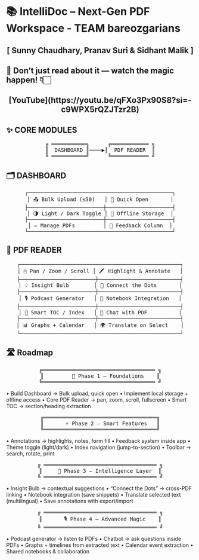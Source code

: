 # 📚 IntelliDoc – Next-Gen PDF Workspace - TEAM bareozgarians
<div align="center">
  <h2>[ Sunny Chaudhary, Pranav Suri & Sidhant Malik ] </h2>
</div>

## 🚀 Don’t just read about it — watch the magic happen! 👇🏻
<div align="center">
  <h2> [YouTube](https://youtu.be/qFXo3Px90S8?si=-c9WPX5rQZJTzr2B) </h2>
</div>

## ✨ CORE MODULES
<div align="center">
<pre>
╔ ═══════════╗      ╔════════════ ╗
║  DASHBOARD ║────▶️║  PDF READER  ║
╚ ═══════════╝      ╚════════════ ╝
</pre>
</div>

## 🗂 DASHBOARD
<div align="center">
<pre>
┌──────────────────────────────────────────────┐
│ 📤 Bulk Upload (≤30)   │ 📑 Quick Open       │
├────────────────────────┼─────────────────────┤
│ 🌗 Light / Dark Toggle │ 💾 Offline Storage  │
├────────────────────────┼─────────────────────┤
│ ✏️ Manage PDFs         │ 💬 Feedback Column  │
└──────────────────────────────────────────────┘
</pre>
</div>

## 📖 PDF READER
<div align="center">
<pre>
┌───────────────────────────────────────────────────┐
│ 🖱 Pan / Zoom / Scroll │ 🖍 Highlight & Annotate   │
├────────────────────────┼──────────────────────────┤
│ 💡 Insight Bulb        │ 🔗 Connect the Dots       │
├────────────────────────┼──────────────────────────┤
│ 🎙 Podcast Generator   │ 📝 Notebook Integration   │
├────────────────────────┼──────────────────────────┤
│ 📑 Smart TOC / Index   │ 🤖 Chat with PDF          │
├────────────────────────┼──────────────────────────┤
│ 📊 Graphs + Calendar   │ 🌍 Translate on Select    │
└───────────────────────────────────────────────────┘
</pre>
</div>

## 🛣 Roadmap  

<div align="center">
<pre>
╔════════════════════════════════════ ╗
║         🌟 Phase 1 – Foundations    ║
╚════════════════════════════════════ ╝
</pre>
</div>

•⁠  ⁠Build Dashboard → Bulk upload, quick open
•⁠  ⁠Implement local storage + offline access
•⁠  ⁠Core PDF Reader → pan, zoom, scroll, fullscreen
•⁠  ⁠Smart TOC → section/heading extraction

<div align="center">
<pre>
╔════════════════════════════════════╗
║       ⚡ Phase 2 – Smart Features   ║
╚════════════════════════════════════╝
</pre>
</div>

•⁠  ⁠Annotations → highlights, notes, form fill
•⁠  ⁠Feedback system inside app
•⁠  ⁠Theme toggle (light/dark)
•⁠  ⁠Index navigation (jump-to-section)
•⁠  ⁠Toolbar → search, rotate, print

<div align="center">
<pre>
╔ ════════════════════════════════════ ╗
║     🤖 Phase 3 – Intelligence Layer  ║
╚ ════════════════════════════════════ ╝
</pre>
</div>

•⁠  ⁠Insight Bulb → contextual suggestions
•⁠  ⁠“Connect the Dots” → cross-PDF linking
•⁠  ⁠Notebook integration (save snippets)
•⁠  ⁠Translate selected text (multilingual)
•⁠  ⁠Save annotations with export/import

<div align="center">
<pre>
╔ ════════════════════════════════════ ╗
║       🎙 Phase 4 – Advanced Magic    ║
╚ ════════════════════════════════════ ╝
</pre>
</div>

•⁠  ⁠Podcast generator → listen to PDFs
•⁠  ⁠Chatbot → ask questions inside PDFs
•⁠  ⁠Graphs + timelines from extracted text
•⁠  ⁠Calendar event extraction
•⁠  ⁠Shared notebooks & collaboration
